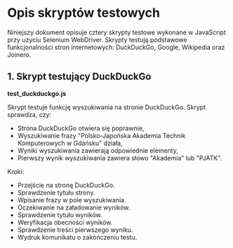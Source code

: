 # Opis skryptów testowych
Niniejszy dokument opisuje cztery skrypty testowe wykonane w JavaScript przy użyciu Selenium WebDriver. Skrypty testują podstawowe funkcjonalności stron internetowych: DuckDuckGo, Google, Wikipedia oraz Joinero.

## 1. Skrypt testujący DuckDuckGo
**test_duckduckgo.js**

Skrypt testuje funkcję wyszukiwania na stronie DuckDuckGo. Skrypt sprawdza, czy:
- Strona DuckDuckGo otwiera się poprawnie,
- Wyszukiwanie frazy "Polsko-Japońska Akademia Technik Komputerowych w Gdańsku" działa,
- Wyniki wyszukiwania zawierają odpowiednie elementy,
- Pierwszy wynik wyszukiwania zawiera słowo "Akademia" lub "PJATK".

Kroki:
- Przejście na stronę DuckDuckGo.
- Sprawdzenie tytułu strony.
- Wpisanie frazy w pole wyszukiwania.
- Oczekiwanie na załadowanie wyników.
- Sprawdzenie tytułu wyników.
- Weryfikacja obecności wyników.
- Sprawdzenie treści pierwszego wyniku.
- Wydruk komunikatu o zakończeniu testu.



